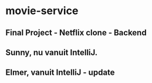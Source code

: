 # movie-service

## Final Project - Netflix clone - Backend

## Sunny, nu vanuit IntelliJ.
## Elmer, vanuit IntelliJ - update